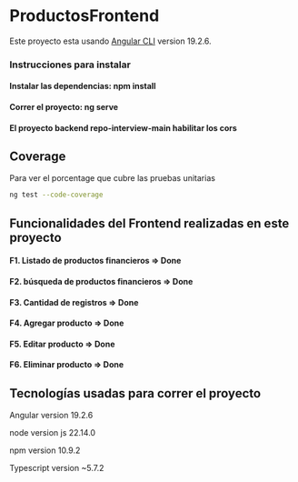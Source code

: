 # ProductosFrontend

Este proyecto esta usando [Angular CLI](https://github.com/angular/angular-cli) version 19.2.6.

### Instrucciones para instalar

#### Instalar las dependencias: npm install
#### Correr el proyecto: ng serve
#### El proyecto backend repo-interview-main habilitar los cors

## Coverage

Para ver el porcentage que cubre las pruebas unitarias

```bash
ng test --code-coverage
```

## Funcionalidades del Frontend realizadas en este proyecto

#### F1. Listado de productos financieros => Done

#### F2. búsqueda de productos financieros => Done

#### F3. Cantidad de registros => Done

#### F4. Agregar producto => Done

#### F5. Editar producto => Done

#### F6. Eliminar producto => Done

## Tecnologías usadas para correr el proyecto
Angular version 19.2.6

node version js 22.14.0

npm version 10.9.2

Typescript version ~5.7.2
